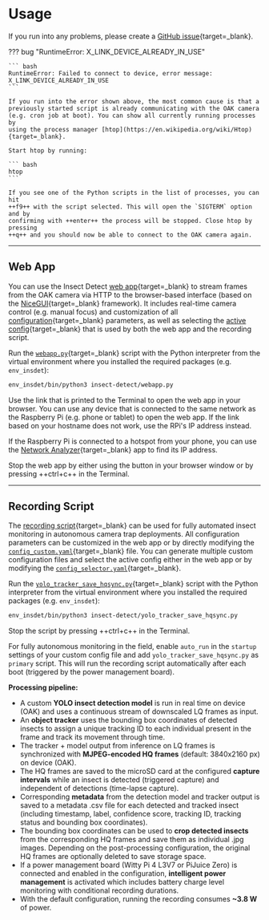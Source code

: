 # Usage

If you run into any problems, please create a
[GitHub issue](https://github.com/maxsitt/insect-detect/issues){target=_blank}.

??? bug "RuntimeError: X_LINK_DEVICE_ALREADY_IN_USE"

    ``` bash
    RuntimeError: Failed to connect to device, error message: X_LINK_DEVICE_ALREADY_IN_USE
    ```

    If you run into the error shown above, the most common cause is that a
    previously started script is already communicating with the OAK camera
    (e.g. cron job at boot). You can show all currently running processes by
    using the process manager [htop](https://en.wikipedia.org/wiki/Htop){target=_blank}.

    Start htop by running:

    ``` bash
    htop
    ```

    If you see one of the Python scripts in the list of processes, you can hit
    ++f9++ with the script selected. This will open the `SIGTERM` option and by
    confirming with ++enter++ the process will be stopped. Close htop by pressing
    ++q++ and you should now be able to connect to the OAK camera again.

---

## Web App

You can use the Insect Detect
[web app](https://github.com/maxsitt/insect-detect/blob/main/webapp.py){target=_blank}
to stream frames from the OAK camera via HTTP to the browser-based interface
(based on the [NiceGUI](https://github.com/zauberzeug/nicegui/){target=_blank} framework).
It includes real-time camera control (e.g. manual focus) and customization of all
[configuration](https://github.com/maxsitt/insect-detect/blob/main/configs/config_custom.yaml){target=_blank}
parameters, as well as selecting the
[active config](https://github.com/maxsitt/insect-detect/blob/main/configs/config_selector.yaml){target=_blank}
that is used by both the web app and the recording script.

Run the [`webapp.py`](https://github.com/maxsitt/insect-detect/blob/main/webapp.py){target=_blank}
script with the Python interpreter from the virtual environment where you
installed the required packages (e.g. `env_insdet`):

``` bash
env_insdet/bin/python3 insect-detect/webapp.py
```

Use the link that is printed to the Terminal to open the web app in your browser.
You can use any device that is connected to the same network as the Raspberry Pi
(e.g. phone or tablet) to open the web app. If the link based on your hostname
does not work, use the RPi's IP address instead.

If the Raspberry Pi is connected to a hotspot from your phone, you can use the
[Network Analyzer](https://play.google.com/store/apps/details?id=net.techet.netanalyzerlite.an&hl=en){target=_blank}
app to find its IP address.

Stop the web app by either using the button in your browser window
or by pressing ++ctrl+c++ in the Terminal.

---

## Recording Script

The [recording script](https://github.com/maxsitt/insect-detect/blob/main/yolo_tracker_save_hqsync.py){target=_blank}
can be used for fully automated insect monitoring in autonomous camera trap deployments.
All configuration parameters can be customized in the web app or by directly modifying the
[`config_custom.yaml`](https://github.com/maxsitt/insect-detect/tree/main/configs/config_custom.yaml){target=_blank}
file. You can generate multiple custom configuration files and select the active
config either in the web app or by modifying the
[`config_selector.yaml`](https://github.com/maxsitt/insect-detect/blob/main/configs/config_selector.yaml){target=_blank}.

Run the
[`yolo_tracker_save_hqsync.py`](https://github.com/maxsitt/insect-detect/blob/main/yolo_tracker_save_hqsync.py){target=_blank}
script with the Python interpreter from the virtual environment where you
installed the required packages (e.g. `env_insdet`):

``` bash
env_insdet/bin/python3 insect-detect/yolo_tracker_save_hqsync.py
```

Stop the script by pressing ++ctrl+c++ in the Terminal.

For fully autonomous monitoring in the field, enable `auto_run` in the `startup`
settings of your custom config file and add `yolo_tracker_save_hqsync.py` as
`primary` script. This will run the recording script automatically after each boot
(triggered by the power management board).

**Processing pipeline:**

- A custom **YOLO insect detection model** is run in real time on device (OAK)
  and uses a continuous stream of downscaled LQ frames as input.
- An **object tracker** uses the bounding box coordinates of detected insects
  to assign a unique tracking ID to each individual present in the frame and
  track its movement through time.
- The tracker + model output from inference on LQ frames is synchronized with
  **MJPEG-encoded HQ frames** (default: 3840x2160 px) on device (OAK).
- The HQ frames are saved to the microSD card at the configured
  **capture intervals** while an insect is detected (triggered capture)
  and independent of detections (time-lapse capture).
- Corresponding **metadata** from the detection model and tracker output
  is saved to a metadata .csv file for each detected and tracked insect
  (including timestamp, label, confidence score, tracking ID, tracking status
  and bounding box coordinates).
- The bounding box coordinates can be used to **crop detected insects** from
  the corresponding HQ frames and save them as individual .jpg images.
  Depending on the post-processing configuration, the original HQ frames are
  optionally deleted to save storage space.
- If a power management board (Witty Pi 4 L3V7 or PiJuice Zero) is connected and
  enabled in the configuration, **intelligent power management** is activated which
  includes battery charge level monitoring with conditional recording durations.
- With the default configuration, running the recording consumes **~3.8 W** of power.

